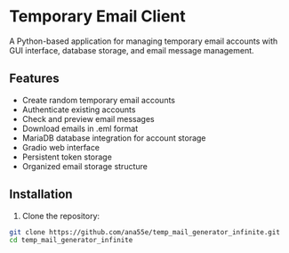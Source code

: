 # Temporary Email Client

A Python-based application for managing temporary email accounts with GUI interface, database storage, and email message management.

## Features

- Create random temporary email accounts
- Authenticate existing accounts
- Check and preview email messages
- Download emails in .eml format
- MariaDB database integration for account storage
- Gradio web interface
- Persistent token storage
- Organized email storage structure

## Installation

1. Clone the repository:
```bash
git clone https://github.com/ana55e/temp_mail_generator_infinite.git
cd temp_mail_generator_infinite
